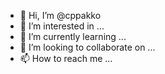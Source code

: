 - 👋 Hi, I’m @cppakko
- 👀 I’m interested in ...
- 🌱 I’m currently learning ...
- 💞️ I’m looking to collaborate on ...
- 📫 How to reach me ...

<!---
cppakko/cppakko is a ✨ special ✨ repository because its `README.md` (this file) appears on your GitHub profile.
You can click the Preview link to take a look at your changes.
--->
